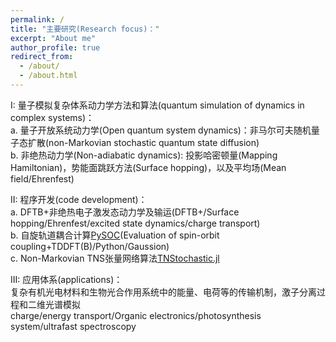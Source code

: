 ```yaml
---
permalink: /
title: "主要研究(Research focus)："
excerpt: "About me"
author_profile: true
redirect_from: 
  - /about/
  - /about.html
---
```


I: 量子模拟复杂体系动力学方法和算法(quantum simulation of dynamics in complex systems)：  
a.	量子开放系统动力学(Open quantum system dynamics)：非马尔可夫随机量子态扩散(non-Markovian stochastic quantum state diffusion)  
b.	非绝热动力学(Non-adiabatic dynamics): 投影哈密顿量(Mapping Hamiltonian)，势能面跳跃方法(Surface hopping)，以及平均场(Mean field/Ehrenfest)  

II: 程序开发(code development)：  
a.	DFTB+非绝热电子激发态动力学及输运(DFTB+/Surface hopping/Ehrenfest/excited state dynamics/charge transport)  
b.	自旋轨道耦合计算[PySOC](https://github.com/jzpathfinder/pysoc)(Evaluation of spin-orbit coupling+TDDFT(B)/Python/Gaussion)  
c.	Non-Markovian TNS张量网络算法[TNStochastic.jl](https://github.com/jzpathfinder/TNStochastic.jl)  

III: 应用体系(applications)：  
复杂有机光电材料和生物光合作用系统中的能量、电荷等的传输机制，激子分离过程和二维光谱模拟  
charge/energy transport/Organic electronics/photosynthesis system/ultrafast spectroscopy  

